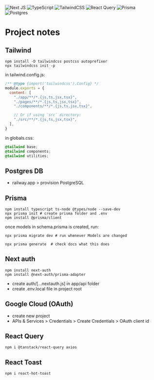 ![Next JS](https://img.shields.io/badge/Next-black?style=for-the-badge&logo=next.js&logoColor=white)
![TypeScript](https://img.shields.io/badge/typescript-%23007ACC.svg?style=for-the-badge&logo=typescript&logoColor=white)
![TailwindCSS](https://img.shields.io/badge/tailwindcss-%2338B2AC.svg?style=for-the-badge&logo=tailwind-css&logoColor=white)
![React Query](https://img.shields.io/badge/-React%20Query-FF4154?style=for-the-badge&logo=react%20query&logoColor=white)
![Prisma](https://img.shields.io/badge/Prisma-3982CE?style=for-the-badge&logo=Prisma&logoColor=white)
![Postgres](https://img.shields.io/badge/postgres-%23316192.svg?style=for-the-badge&logo=postgresql&logoColor=white)


# Project notes

## Tailwind
```shell
npm install -D tailwindcss postcss autoprefixer
npx tailwindcss init -p
```
in tailwind.config.js:
```js
/** @type {import('tailwindcss').Config} */
module.exports = {
  content: [
    "./app/**/*.{js,ts,jsx,tsx}",
    "./pages/**/*.{js,ts,jsx,tsx}",
    "./components/**/*.{js,ts,jsx,tsx}",

    // Or if using `src` directory:
    "./src/**/*.{js,ts,jsx,tsx}",
  ],
}
```

in globals.css:
```css
@tailwind base;
@tailwind components;
@tailwind utilities;
```

## Postgres DB
- railway.app > provision PostgreSQL

## Prisma
```shell
npm install typescript ts-node @types/node --save-dev
npx prisma init # create prisma folder and .env
npm install @prisma/client
```

once models in schema.prisma is created, run:
```shell
npx prisma migrate dev # run whenever Models are changed
```

```shell
npx prisma generate  # check docs what this does
```

## Next auth
```shell
npm install next-auth
npm install @next-auth/prisma-adapter
```
- create auth/[...nextauth.js] in app/api folder
- create .env.local file in project root

## Google Cloud (OAuth)
- create new project
- APIs & Services > Credentials > Create Credentials > OAuth client id

## React Query
```shell
npm i @tanstack/react-query axios
```

## React Toast
```shell
npm i react-hot-toast
```

